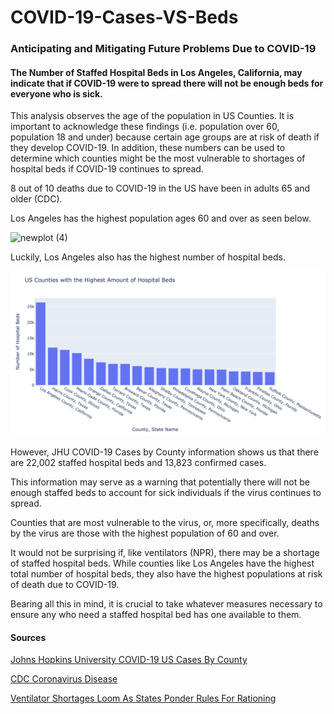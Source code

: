 # COVID-19-Cases-VS-Beds

### Anticipating and Mitigating Future Problems Due to COVID-19
#### The Number of Staffed Hospital Beds in Los Angeles, California, may indicate that if COVID-19 were to spread there will not be enough beds for everyone who is sick.

This analysis observes the age of the population in US Counties. It is important to acknowledge these findings (i.e. population over 60, population 18 and under) because certain age groups are at risk of death if they develop COVID-19. In addition, these numbers can be used to determine which counties might be the most vulnerable to shortages of hospital beds if COVID-19 continues to spread.

8 out of 10 deaths due to COVID-19 in the US have been in adults 65 and older (CDC).

Los Angeles has the highest population ages 60 and over as seen below. 

![newplot (4)](https://user-images.githubusercontent.com/61040654/79933617-2a2d9a00-8416-11ea-91b6-b5821ca97c9a.png)

Luckily, Los Angeles also has the highest number of hospital beds.

![](images/79930053-1598d400-840d-11ea-898c-f742f717d174.png)

However, JHU COVID-19 Cases by County information shows us that there are 22,002 staffed hospital beds and 13,823 confirmed cases. 

This information may serve as a warning that potentially there will not be enough staffed beds to account for sick individuals if the virus continues to spread.

Counties that are most vulnerable to the virus, or, more specifically, deaths by the virus are those with the highest population of 60 and over. 

It would not be surprising if, like ventilators (NPR), there may be a shortage of staffed hospital beds. While counties like Los Angeles have the highest total number of hospital beds, they also have the highest populations at risk of death due to COVID-19. 

Bearing all this in mind, it is crucial to take whatever measures necessary to ensure any who need a staffed hospital bed has one available to them. 

#### Sources

[Johns Hopkins University COVID-19 US Cases By County](https://coronavirus.jhu.edu/us-map)

[CDC Coronavirus Disease](https://www.cdc.gov/coronavirus/2019-ncov/need-extra-precautions/older-adults.html)

[Ventilator Shortages Loom As States Ponder Rules For Rationing](https://www.npr.org/sections/health-shots/2020/04/03/826082727/ventilator-shortages-loom-as-states-ponder-rules-for-rationing)
